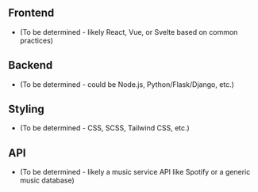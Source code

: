 ## Frontend
- (To be determined - likely React, Vue, or Svelte based on common practices)

## Backend
- (To be determined - could be Node.js, Python/Flask/Django, etc.)

## Styling
- (To be determined - CSS, SCSS, Tailwind CSS, etc.)

## API
- (To be determined - likely a music service API like Spotify or a generic music database) 
